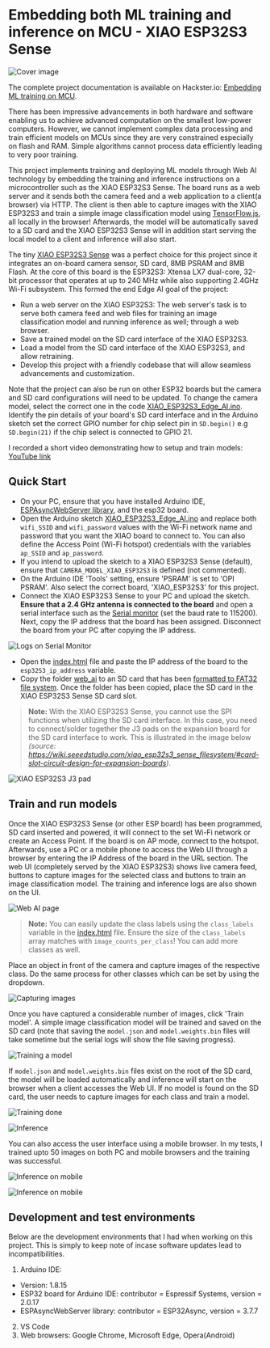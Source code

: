 # Embedding both ML training and inference on MCU - XIAO ESP32S3 Sense

![Cover image](media/cover_image.jpg)

The complete project documentation is available on Hackster.io: [Embedding ML training on MCU](https://www.hackster.io/sologithu/embedding-ml-training-on-mcu-b3cfd2).

There has been impressive advancements in both hardware and software enabling us to achieve advanced computation on the smallest low-power computers. However, we cannot implement complex data processing and train efficient models on MCUs since they are very constrained especially on flash and RAM. Simple algorithms cannot process data efficiently leading to very poor training. 

This project implements training and deploying ML models through Web AI technology by embedding the training and inference instructions on a microcontroller such as the XIAO ESP32S3 Sense. The board runs as a web server and it sends both the camera feed and a web application to a client(a browser) via HTTP. The client is then able to capture images with the XIAO ESP32S3 and train a simple image classification model using [TensorFlow.js](https://www.tensorflow.org/js), all locally in the browser! Afterwards, the model will be automatically saved to a SD card and the XIAO ESP32S3 Sense will in addition start serving the local model to a client and inference will also start. 

The tiny [XIAO ESP32S3 Sense](https://wiki.seeedstudio.com/xiao_esp32s3_getting_started/) was a perfect choice for this project since it integrates an on-board camera sensor, SD card, 8MB PSRAM and 8MB Flash. At the core of this board is the ESP32S3: Xtensa LX7 dual-core, 32-bit processor that operates at up to 240 MHz while also supporting 2.4GHz Wi-Fi subsystem. This formed the end Edge AI goal of the project:
- Run a web server on the XIAO ESP32S3: The web server's task is to serve both camera feed and web files for training an image classification model and running inference as well; through a web browser.
- Save a trained model on the SD card interface of the XIAO ESP32S3.
- Load a model from the SD card interface of the XIAO ESP32S3, and allow retraining.
- Develop this project with a friendly codebase that will allow seamless advancements and customization.

Note that the project can also be run on other ESP32 boards but the camera and SD card configurations will need to be updated. To change the camera model, select the correct one in the code [XIAO_ESP32S3_Edge_AI.ino](XIAO_ESP32S3_Edge_AI/XIAO_ESP32S3_Edge_AI.ino). Identify the pin details of your board's SD card interface and in the Arduino sketch set the correct GPIO number for chip select pin in ```SD.begin()``` e.g ```SD.begin(21)``` if the chip select is connected to GPIO 21.

I recorded a short video demonstrating how to setup and train models: [YouTube link](https://youtu.be/UVWmFLhP9X4)

## Quick Start

- On your PC, ensure that you have installed Arduino IDE, [ESPAsyncWebServer library](https://github.com/ESP32Async/ESPAsyncWebServer), and the esp32 board.
- Open the Arduino sketch [XIAO_ESP32S3_Edge_AI.ino](XIAO_ESP32S3_Edge_AI/XIAO_ESP32S3_Edge_AI.ino) and replace both ```wifi_SSID``` and ```wifi_password``` values with the Wi-Fi network name and password that you want the XIAO board to connect to. You can also define the Access Point (Wi-Fi hotspot) credentials with the variables ```ap_SSID``` and ```ap_password```.
- If you intend to upload the sketch to a XIAO ESP32S3 Sense (default), ensure that ```CAMERA_MODEL_XIAO_ESP32S3``` is defined (not commented).
- On the Arduino IDE 'Tools' setting, ensure 'PSRAM' is set to 'OPI PSRAM'. Also select the correct board, 'XIAO_ESP32S3' for this project.
- Connect the XIAO ESP32S3 Sense to your PC and upload the sketch. **Ensure that a 2.4 GHz antenna is connected to the board** and open a serial interface such as the [Serial monitor](https://docs.arduino.cc/software/ide-v2/tutorials/ide-v2-serial-monitor/) (set the baud rate to 115200). Next, copy the IP address that the board has been assigned. Disconnect the board from your PC after copying the IP address.

![Logs on Serial Monitor](media/Serial_Monitor_successful_wireless_conn.png)

- Open the [index.html](web_ai/index.html) file and paste the IP address of the board to the ```esp32S3_ip_address``` variable.
- Copy the folder [web_ai](web_ai/) to an SD card that has been [formatted to FAT32 file system](https://wiki.seeedstudio.com/xiao_esp32s3_sense_filesystem/#prepare-the-microsd-card). Once the folder has been copied, place the SD card in the XIAO ESP32S3 Sense SD card slot.

> **Note:** With the XIAO ESP32S3 Sense, you cannot use the SPI functions when utilizing the SD card interface. In this case, you need to connect/solder together the J3 pads on the expansion board for the SD card interface to work. This is illustrated in the image below <em>(source: https://wiki.seeedstudio.com/xiao_esp32s3_sense_filesystem/#card-slot-circuit-design-for-expansion-boards)</em>.

![XIAO ESP32S3 J3 pad](media/XIAO_ESP32S3_J3_pad.png)

## Train and run models

Once the XIAO ESP32S3 Sense (or other ESP board) has been programmed, SD card inserted and powered, it will connect to the set Wi-Fi network or create an Access Point. If the board is on AP mode, connect to the hotspot. Afterwards, use a PC or a mobile phone to access the Web UI through a browser by entering the IP Address of the board in the URL section. The web UI (completely served by the XIAO ESP32S3) shows live camera feed, buttons to capture images for the selected class and buttons to train an image classification model. The training and inference logs are also shown on the UI.

![Web AI page](media/Web_AI_page.png)

> **Note:** You can easily update the class labels using the ```class_labels``` variable in the [index.html](web_ai/index.html) file. Ensure the size of the ```class_labels``` array matches with ```image_counts_per_class```! You can add more classes as well.

Place an object in front of the camera and capture images of the respective class. Do the same process for other classes which can be set by using the dropdown. 

![Capturing images](media/Web_AI_page_capturing_images.png)

Once you have captured a considerable number of images, click 'Train model'. A simple image classification model will be trained and saved on the SD card (note that saving the ```model.json``` and ```model.weights.bin``` files will take sometime but the serial logs will show the file saving progress).

![Training a model](media/Web_AI_page_model_training.png)

If ```model.json``` and ```model.weights.bin``` files exist on the root of the SD card, the model will be loaded automatically and inference will start on the browser when a client accesses the Web UI. If no model is found on the SD card, the user needs to capture images for each class and train a model.

![Training done](media/Web_AI_page_model_training_done.png)

![Inference](media/Web_AI_page_inference.png)

You can also access the user interface using a mobile browser. In my tests, I trained upto 50 images on both PC and mobile browsers and the training was successful.

![Inference on mobile](media/Web_AI_page_inference_on_mobile.png)

![Inference on mobile](media/Web_AI_page_inference_on_mobile_2.png)

## Development and test environments

Below are the development environments that I had when working on this project. This is simply to keep note of incase software updates lead to incompatibilities.

1) Arduino IDE: 
- Version: 1.8.15
- ESP32 board for Arduino IDE: contributor = Espressif Systems, version = 2.0.17
- ESPAsyncWebServer library: contributor = ESP32Async, version = 3.7.7
2) VS Code
3) Web browsers: Google Chrome, Microsoft Edge, Opera(Android)